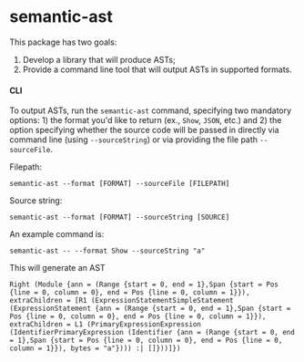 # semantic-ast

This package has two goals:

1. Develop a library that will produce ASTs;
2. Provide a command line tool that will output ASTs in supported formats.

#### CLI

To output ASTs, run the `semantic-ast` command, specifying two mandatory options: 1) the format you'd like to return (ex., `Show`, `JSON`, etc.) and 2) the option specifying whether the source code will be passed in directly via command line (using `--sourceString`) or via providing the file path `--sourceFile`.

Filepath:
```
semantic-ast --format [FORMAT] --sourceFile [FILEPATH]
```

Source string:
```
semantic-ast --format [FORMAT] --sourceString [SOURCE]
```

An example command is:

```
semantic-ast -- --format Show --sourceString "a"
```

This will generate an AST

```
Right (Module {ann = (Range {start = 0, end = 1},Span {start = Pos {line = 0, column = 0}, end = Pos {line = 0, column = 1}}), extraChildren = [R1 (ExpressionStatementSimpleStatement (ExpressionStatement {ann = (Range {start = 0, end = 1},Span {start = Pos {line = 0, column = 0}, end = Pos {line = 0, column = 1}}), extraChildren = L1 (PrimaryExpressionExpression (IdentifierPrimaryExpression (Identifier {ann = (Range {start = 0, end = 1},Span {start = Pos {line = 0, column = 0}, end = Pos {line = 0, column = 1}}), bytes = "a"}))) :| []}))]})
```
